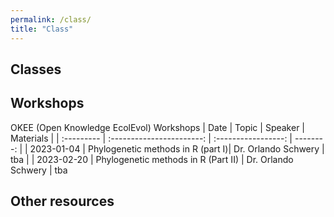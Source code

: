 ```yaml
---
permalink: /class/
title: "Class"
---
```


## Classes

## Workshops
OKEE (Open Knowledge EcolEvol) Workshops
| Date       |           Topic           |       Speaker       | Materials |
| :--------- | :-----------------------: | :-----------------: | --------: |
| 2023-01-04 | Phylogenetic methods in R (part I)| Dr. Orlando Schwery |       tba |
| 2023-02-20 | Phylogenetic methods in R (Part II) | Dr. Orlando Schwery | tba 

## Other resources

